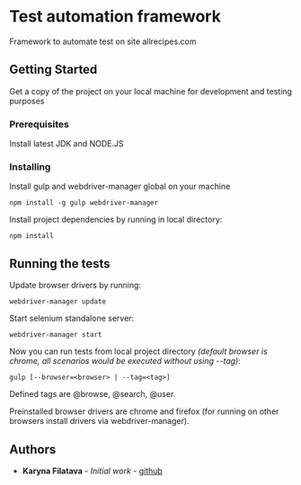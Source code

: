# Test automation framework

Framework to automate test on site allrecipes.com

## Getting Started

Get a copy of the project on your local machine for development and testing purposes

### Prerequisites

Install latest JDK and NODE.JS

### Installing

Install gulp and webdriver-manager global on your machine
```
npm install -g gulp webdriver-manager
```

Install project dependencies by running in local directory:
```
npm install
```

## Running the tests

Update browser drivers by running:
```
webdriver-manager update
```

Start selenium standalone server:
```
webdriver-manager start
```

Now you can run tests from local project directory *(default browser is chrome, all scenarios would be executed without using --tag)*:
```
gulp [--browser=<browser> | --tag=<tag>]
```
Defined tags are @browse, @search, @user.

Preinstalled browser drivers are chrome and firefox (for running on other browsers install drivers via webdriver-manager).

## Authors

* **Karyna Filatava** - *Initial work* - [github](https://github.com/karynafilatava)
